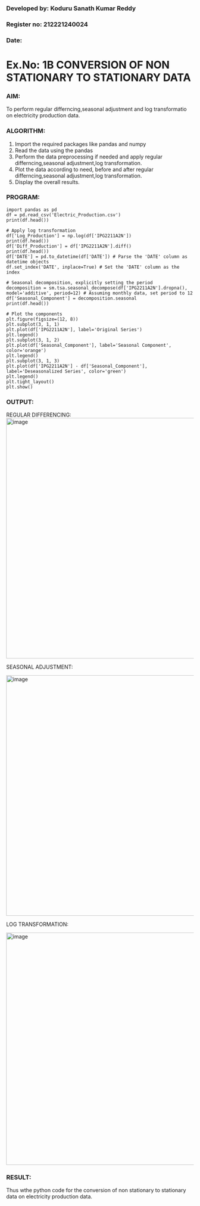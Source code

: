 ### Developed by: Koduru Sanath Kumar Reddy

### Register no: 212221240024

### Date: 
 
# Ex.No: 1B                     CONVERSION OF NON STATIONARY TO STATIONARY DATA


### AIM:
To perform regular differncing,seasonal adjustment and log transformatio on electricity production data.
### ALGORITHM:
1. Import the required packages like pandas and numpy
2. Read the data using the pandas
3. Perform the data preprocessing if needed and apply regular differncing,seasonal adjustment,log transformation.
4. Plot the data according to need, before and after regular differncing,seasonal adjustment,log transformation.
5. Display the overall results.
### PROGRAM:
~~~
import pandas as pd
df = pd.read_csv('Electric_Production.csv')
print(df.head())

# Apply log transformation
df['Log_Production'] = np.log(df['IPG2211A2N'])
print(df.head())
df['Diff_Production'] = df['IPG2211A2N'].diff()
print(df.head())
df['DATE'] = pd.to_datetime(df['DATE']) # Parse the 'DATE' column as datetime objects
df.set_index('DATE', inplace=True) # Set the 'DATE' column as the index

# Seasonal decomposition, explicitly setting the period
decomposition = sm.tsa.seasonal_decompose(df['IPG2211A2N'].dropna(), model='additive', period=12) # Assuming monthly data, set period to 12
df['Seasonal_Component'] = decomposition.seasonal
print(df.head())

# Plot the components
plt.figure(figsize=(12, 8))
plt.subplot(3, 1, 1)
plt.plot(df['IPG2211A2N'], label='Original Series')
plt.legend()
plt.subplot(3, 1, 2)
plt.plot(df['Seasonal_Component'], label='Seasonal Component', color='orange')
plt.legend()
plt.subplot(3, 1, 3)
plt.plot(df['IPG2211A2N'] - df['Seasonal_Component'], label='Deseasonalized Series', color='green')
plt.legend()
plt.tight_layout()
plt.show()
~~~
### OUTPUT:


REGULAR DIFFERENCING:
<img width="646" alt="image" src="https://github.com/user-attachments/assets/d21db9ce-e649-4005-90ae-5053dcf0af40">




SEASONAL ADJUSTMENT:


<img width="646" alt="image" src="https://github.com/user-attachments/assets/f2475f50-ffc6-4416-a8db-722a8d85b345">




LOG TRANSFORMATION:


<img width="624" alt="image" src="https://github.com/user-attachments/assets/81d88f6f-aef9-4e32-821e-3650f3bf9f48">




### RESULT:
Thus wthe python code for the conversion of non stationary to stationary data on electricity production
data.
